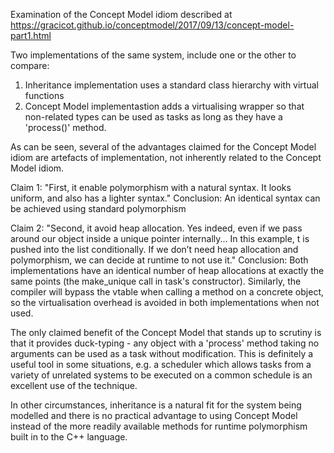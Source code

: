 Examination of the Concept Model idiom described at https://gracicot.github.io/conceptmodel/2017/09/13/concept-model-part1.html

Two implementations of the same system, include one or the other to compare:

1. Inheritance implementation uses a standard class hierarchy with virtual functions
2. Concept Model implementastion adds a virtualising wrapper so that non-related types can be used as tasks 
   as long as they have a 'process()' method.

As can be seen, several of the advantages claimed for the Concept Model idiom are artefacts of implementation, not
inherently related to the Concept Model idiom.

Claim 1: "First, it enable polymorphism with a natural syntax. It looks uniform, and also has a lighter syntax."
Conclusion: An identical syntax can be achieved using standard polymorphism

Claim 2: "Second, it avoid heap allocation. Yes indeed, even if we pass around our object inside a unique pointer internally...
    In this example, t is pushed into the list conditionally. If we don’t need heap allocation and polymorphism, 
    we can decide at runtime to not use it."
Conclusion:
    Both implementations have an identical number of heap allocations at exactly the same points (the make_unique call in task's constructor).
    Similarly, the compiler will bypass the vtable when calling a method on a concrete object, so the virtualisation overhead is avoided 
    in both implementations when not used.

The only claimed benefit of the Concept Model that stands up to scrutiny is that it provides duck-typing - any object with
a 'process' method taking no arguments  can be used as a task without modification.  This is definitely a useful tool in some
situations, e.g. a scheduler which allows tasks from a variety of unrelated systems to be executed on a common schedule is an
excellent use of the technique.

In other circumstances, inheritance is a natural fit for the system being modelled and there is no practical advantage to using 
Concept Model instead of the more readily available methods for runtime polymorphism built in to the C++ language.

